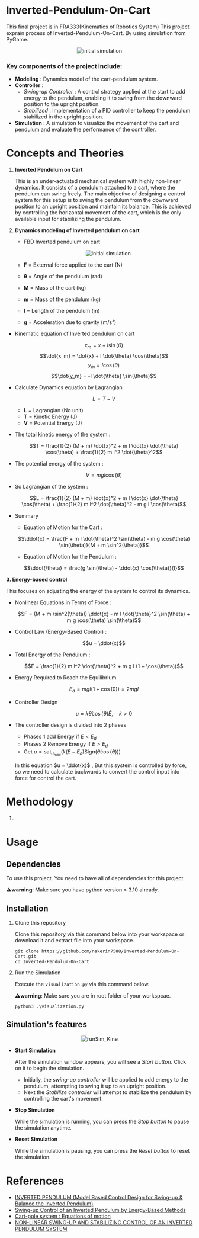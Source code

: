 # Inverted-Pendulum-On-Cart
This final project is in FRA333(Kinematics of Robotics System) This project exprain process of Inverted-Pendulum-On-Cart. By using simulation from PyGame.

<p align="center"><img src="Images/init_simulation.png" alt="initial simulation" /></p>

### Key components of the project include:
- **Modeling** : Dynamics model of the cart-pendulum system.
- **Controller** : 
    - *Swing-up Controller* : A control strategy applied at the start to add energy to the pendulum, enabling it to swing from the downward position to the upright position.
    - *Stabilized* : Implementation of a PID controller to keep the pendulum stabilized in the upright position.
- **Simulation** : A simulation to visualize the movement of the cart and pendulum and evaluate the performance of the controller.

# Concepts and Theories

1. **Inverted Pendulum on Cart**

    This is an under-actuated mechanical system with highly non-linear dynamics. It consists of a pendulum attached to a cart, where the pendulum can swing freely. The main objective of designing a control system for this setup is to swing the pendulum from the downward position to an upright position and maintain its balance. This is achieved by controlling the horizontal movement of the cart, which is the only available input for stabilizing the pendulum.

2. **Dynamics modeling of Inverted pendulum on cart**
    - FBD Inverted pendulum on cart

        <p align="center"><img src="Images/Dynamics-model.png" alt="initial simulation" /></p>

    - **F** = External force applied to the cart (N)
    - **θ** = Angle of the pendulum (rad)
    - **M** = Mass of the cart (kg)
    - **m** = Mass of the pendulum (kg)
    - **l** = Length of the pendulum (m)
    - **g** = Acceleration due to gravity (m/s²)


-  Kinematic equation of Inverted pendulum on cart

    $$x_m = x + l \sin(\theta)$$
    $$\dot{x_m} = \dot{x} + l \dot{\theta} \cos(\theta)$$
    $$y_m = l \cos(\theta)$$
    $$\dot{y_m} = -l \dot{\theta} \sin(\theta)$$

- Calculate Dynamics equation by Lagrangian

    $$L = T - V$$

    - **L** = Lagrangian (No unit)
    - **T** = Kinetic Energy (J)
    - **V** = Potential Energy (J)

- The total kinetic energy of the system :

    $$T = \frac{1}{2} (M + m) \dot{x}^2 + m l \dot{x} \dot{\theta} \cos(\theta) + \frac{1}{2} m l^2 \dot{\theta}^2$$

- The potential energy of the system :
    
    $$V = m g l \cos(\theta)$$

- So Lagrangian of the system :
    
    $$L = \frac{1}{2} (M + m) \dot{x}^2 + m l \dot{x} \dot{\theta} \cos(\theta) + \frac{1}{2} m l^2 \dot{\theta}^2 - m g l \cos(\theta)$$

- Summary 
    - Equation of Motion for the Cart :
    
    $$\ddot{x} = \frac{F + m l \dot{\theta}^2 \sin(\theta) - m g \cos(\theta) \sin(\theta)}{M + m \sin^2(\theta)}$$

    - Equation of Motion for the Pendulum :
    
    $$\ddot{\theta} = \frac{g \sin(\theta) - \ddot{x} \cos(\theta)}{l}$$

**3. Energy-based control**

This focuses on adjusting the energy of the system to control its dynamics.
- Nonlinear Equations in Terms of Force :
    
    $$F = (M + m \sin^2(\theta)) \ddot{x} - m l \dot{\theta}^2 \sin(\theta) + m g \cos(\theta) \sin(\theta)$$

- Control Law (Energy-Based Control) :
    
    $$u = \ddot{x}$$

- Total Energy of the Pendulum :
    
    $$E = \frac{1}{2} m l^2 \dot{\theta}^2 + m g l (1 + \cos(\theta))$$

- Energy Required to Reach the Equilibrium
    
    $$E_d = m g l (1 + \cos(0)) = 2 m g l$$

- Controller Design
    
    $$u = k \dot{\theta} \cos(\theta) \tilde{E}, \quad k > 0$$

- The controller design is divided into 2 phases
    - Phases 1 add Energy if $E<E_d$
    - Phases 2 Remove Energy if $E>E_d$
    - Get $u = \text{sat}_{u_{\text{max}}} \left( k(E - E_d) \text{Sign}(\dot{\theta} \cos(\theta)) \right)$

    In this equation $u = \ddot{x}$ , But this system is controlled by force, so we need to calculate backwards to convert the control input into force for control the cart.

# Methodology
1. 

# Usage

## Dependencies
To use this project. You need to have all of dependencies for this project.

⚠️**warning**: Make sure you have python version > 3.10 already.

## Installation

1. Clone this repository

    Clone this repository via this command below into your workspace or download it and extract file into your workspace.

    ```
    git clone https://github.com/nakerin7588/Inverted-Pendulum-On-Cart.git
    cd Inverted-Pendulum-On-Cart
    ```

2. Run the Simulation

    Execute the `visualization.py` via this command below.

    ⚠️**warning**: Make sure you are in root folder of your workspcae.

    ```
    python3 .\visualization.py
    ```

## Simulation's features

<div align="center">
  <img src="Images/runSim_Kine.gif" alt="runSim_Kine" />
</div>

* **Start Simulation**
    
    After the simulation window appears, you will see a *Start button*. Click on it to begin the simulation.
    - Initially, the *swing-up controller* will be applied to add energy to the pendulum, attempting to swing it up to an upright position.
    - Next the *Stabilize controller* will attempt to stabilize the pendulum by controlling the cart's movement.

* **Stop Simulation**
    
    While the simulation is running, you can press the *Stop button* to pause the simulation anytime.

* **Reset Simulation**
    
    While the simulation is pausing, you can press the *Reset button* to reset the simulation.

# References

- [INVERTED PENDULUM (Model Based Control Design for Swing-up & Balance the Inverted Pendulum)](https://drive.google.com/file/d/1W2v3wKXBVW4FohB33kTv8iBEiOFgoS8d/view)
- [Swing-up Control of an Inverted Pendulum by Energy-Based Methods](https://www.researchgate.net/publication/3811174_Swing-up_Control_of_an_Inverted_Pendulum_by_Energy-Based_Methods)
- [Cart-pole system : Equations of motion](https://courses.ece.ucsb.edu/ECE594/594D_W10Byl/hw/cartpole_eom.pdf)
- [NON-LINEAR SWING-UP AND STABILIZING CONTROL OF AN INVERTED PENDULUM SYSTEM](https://ieeer8.org/wp-content/uploads/downloads/2011/12/bugeja.pdf)